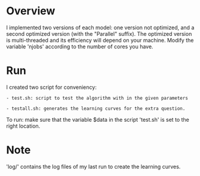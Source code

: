 Overview
========

I implemented two versions of each model: one version not optimized, and a second optimized version (with the "Parallel" suffix). The optimized version is multi-threaded and its efficiency will depend on your machine. Modify the variable 'njobs' according to the number of cores you have.

Run
===

I created two script for conveniency:

    - test.sh: script to test the algorithm with in the given parameters
    
    - testall.sh: generates the learning curves for the extra question.

To run: make sure that the variable $data in the script 'test.sh' is set to the right location.

Note
====

'log/' contains the log files of my last run to create the learning curves.
